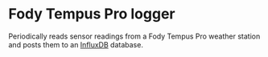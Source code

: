 # Fody Tempus Pro logger

Periodically reads sensor readings from a Fody Tempus Pro weather station and posts them to an
[InfluxDB](https://www.influxdata.com/time-series-platform/influxdb/) database.
